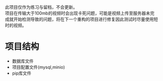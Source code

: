 此项目仅作为练习与留档，不会更新。  
项目在传输大于100mb的视频时会出现卡死问题，可能是视频上传至服务器未完成就开始检测导致的问题，将在下一个重构的项目进行修复因此测试时尽量使用短时的视频。  
# 项目结构  
- 数据库文件
- 项目配置文件(mysql,minio)
- pip库文件
